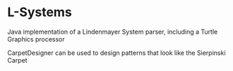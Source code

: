 # L-Systems
Java implementation of a Lindenmayer System parser, including a Turtle Graphics processor

CarpetDesigner can be used to design patterns that look like the Sierpinski Carpet
